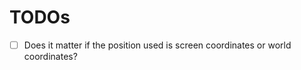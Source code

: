 # TODOs

- [ ] Does it matter if the position used is screen coordinates or
      world coordinates?
